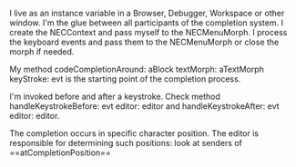 I live as an instance variable in a Browser, Debugger, Workspace or other window. I'm the glue between all participants of the completion system. I create the NECContext and pass myself to the NECMenuMorph. I process the keyboard events and pass them to the NECMenuMorph or close the morph if needed.

My method codeCompletionAround: aBlock textMorph: aTextMorph keyStroke: evt
is the starting point of the completion process.

I'm invoked before and after a keystroke. Check method handleKeystrokeBefore: evt editor: editor and handleKeystrokeAfter: evt editor: editor.

The completion occurs in specific character position. The editor is responsible for determining such positions: look at senders of ==atCompletionPosition==